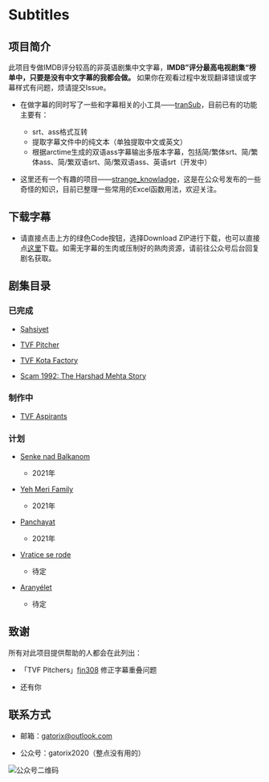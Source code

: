 # Subtitles

## 项目简介

此项目专做IMDB评分较高的非英语剧集中文字幕，**IMDB”评分最高电视剧集“榜单中，只要是没有中文字幕的我都会做。** 如果你在观看过程中发现翻译错误或字幕样式有问题，烦请提交Issue。
  
+ 在做字幕的同时写了一些和字幕相关的小工具——[tranSub](https://github.com/Gatorix/tranSub)，目前已有的功能主要有：
  + srt、ass格式互转
  + 提取字幕文件中的纯文本（单独提取中文或英文）
  + 根据arctime生成的双语ass字幕输出多版本字幕，包括简/繁体srt、简/繁体ass、简/繁双语srt、简/繁双语ass、英语srt（开发中）

+ 这里还有一个有趣的项目——[strange_knowladge](https://github.com/Gatorix/strange_knowladge)，这是在公众号发布的一些奇怪的知识，目前已整理一些常用的Excel函数用法，欢迎关注。

## 下载字幕

+ 请直接点击上方的绿色Code按钮，选择Download ZIP进行下载，也可以直接点[这里](https://github.com/Gatorix/subtitles/archive/master.zip)下载。如需无字幕的生肉或压制好的熟肉资源，请前往公众号后台回复剧名获取。

## 剧集目录

### 已完成

+ [Şahsiyet](https://www.imdb.com/title/tt7920978/)

+ [TVF Pitcher](https://www.imdb.com/title/tt4742876/)
  
+ [TVF Kota Factory](https://www.imdb.com/title/tt9432978/)
  
+ [Scam 1992: The Harshad Mehta Story](https://www.imdb.com/title/tt12392504/)
  
### 制作中

+ [TVF Aspirants](https://www.imdb.com/title/tt14392248/)

### 计划
  
+ [Senke nad Balkanom](https://www.imdb.com/title/tt6108262/)
  + 2021年

+ [Yeh Meri Family](https://www.imdb.com/title/tt8595766/)
  + 2021年

+ [Panchayat](https://www.imdb.com/title/tt12004706/)
  + 2021年

+ [Vratice se rode](https://www.imdb.com/title/tt1043822/)
  + 待定
  
+ [Aranyélet](https://www.imdb.com/title/tt5099020/)
  + 待定
  
## 致谢

所有对此项目提供帮助的人都会在此列出：

+ 「TVF Pitchers」[fjn308](https://github.com/fjn308) 修正字幕重叠问题

+ 还有你
  
## 联系方式

+ 邮箱：gatorix@outlook.com

+ 公众号：gatorix2020（整点没有用的）
  
![公众号二维码](https://i.loli.net/2020/12/01/kUpPoLGzT2Q9Rhu.jpg)
